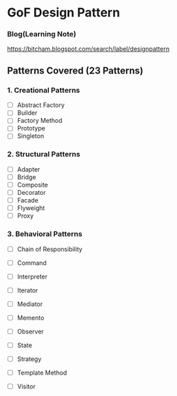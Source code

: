 # GoF Design Pattern

### Blog(Learning Note)
https://bitcham.blogspot.com/search/label/designpattern

## Patterns Covered (23 Patterns)

### 1. Creational Patterns

- [ ] Abstract Factory
- [ ] Builder
- [ ] Factory Method
- [ ] Prototype
- [ ] Singleton

### 2. Structural Patterns

- [ ] Adapter
- [ ] Bridge
- [ ] Composite
- [ ] Decorator
- [ ] Facade
- [ ] Flyweight
- [ ] Proxy

### 3. Behavioral Patterns

- [ ] Chain of Responsibility
- [ ] Command
- [ ] Interpreter
- [ ] Iterator
- [ ] Mediator
- [ ] Memento
- [ ] Observer
- [ ] State
- [ ] Strategy
- [ ] Template Method
- [ ] Visitor



